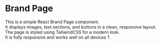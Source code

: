 # Brand Page

This is a simple React Brand Page component.  
It displays images, text sections, and buttons in a clean, responsive layout.  
The page is styled using TailwindCSS for a modern look.  
It is fully responsive and works well on all devices ?.

